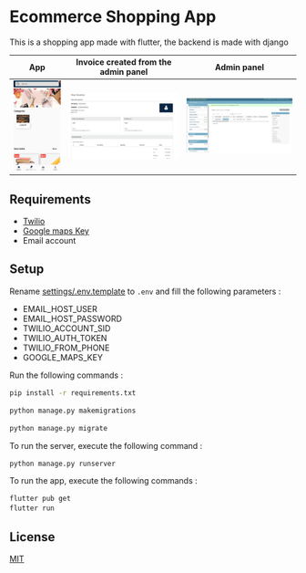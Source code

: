 # Ecommerce Shopping App

This is a shopping app made with flutter, the backend is made with django

App            |    Invoice created from the admin panel     |    Admin panel
:-------------------------:|:-------------------------:|:-------------------------:
![App](./screenshots/app.gif)   |   ![App](./screenshots/Screenshot_1.jpg)|   ![App](./screenshots/Screenshot_2.jpg)

## Requirements
-   [Twilio](https://www.twilio.com/)
-   [Google maps Key](https://developers.google.com/maps/documentation/javascript/get-api-key)
-   Email account

## Setup

Rename [settings/.env.template](settings/.env.template) to `.env` and fill the following parameters :
-   EMAIL_HOST_USER
-   EMAIL_HOST_PASSWORD
-   TWILIO_ACCOUNT_SID
-   TWILIO_AUTH_TOKEN
-   TWILIO_FROM_PHONE
-   GOOGLE_MAPS_KEY

Run the following commands :
```bash
pip install -r requirements.txt
```

```bash
python manage.py makemigrations
```

```bash
python manage.py migrate
```

To run the server, execute the following command :
```bash
python manage.py runserver
```

To run the app, execute the following commands :
```bash
flutter pub get
flutter run
```

## License
[MIT](https://choosealicense.com/licenses/mit/)
